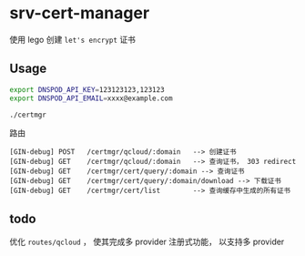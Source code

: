 # srv-cert-manager

使用 lego 创建 `let's encrypt` 证书
## Usage

```bash
export DNSPOD_API_KEY=123123123,123123
export DNSPOD_API_EMAIL=xxxx@example.com

./certmgr
```

路由

```
[GIN-debug] POST   /certmgr/qcloud/:domain   --> 创建证书
[GIN-debug] GET    /certmgr/qcloud/:domain   --> 查询证书， 303 redirect
[GIN-debug] GET    /certmgr/cert/query/:domain --> 查询证书
[GIN-debug] GET    /certmgr/cert/query/:domain/download --> 下载证书
[GIN-debug] GET    /certmgr/cert/list        --> 查询缓存中生成的所有证书
```

## todo

优化 `routes/qcloud` ， 使其完成多 provider 注册式功能， 以支持多 provider

